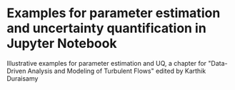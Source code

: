 # Examples for parameter estimation and uncertainty quantification in Jupyter Notebook
Illustrative examples for parameter estimation and UQ, a chapter for "Data-Driven Analysis and Modeling of Turbulent Flows" edited by Karthik Duraisamy
